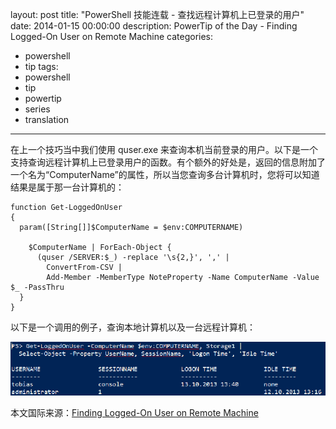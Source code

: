 ﻿layout: post
title: "PowerShell 技能连载 - 查找远程计算机上已登录的用户"
date: 2014-01-15 00:00:00
description: PowerTip of the Day - Finding Logged-On User on Remote Machine
categories:
- powershell
- tip
tags:
- powershell
- tip
- powertip
- series
- translation
---
在上一个技巧当中我们使用 quser.exe 来查询本机当前登录的用户。以下是一个支持查询远程计算机上已登录用户的函数。有个额外的好处是，返回的信息附加了一个名为“ComputerName”的属性，所以当您查询多台计算机时，您将可以知道结果是属于那一台计算机的：

	function Get-LoggedOnUser
	{
	  param([String[]]$ComputerName = $env:COMPUTERNAME)
	
	    $ComputerName | ForEach-Object {
	      (quser /SERVER:$_) -replace '\s{2,}', ',' |
	        ConvertFrom-CSV |
	        Add-Member -MemberType NoteProperty -Name ComputerName -Value $_ -PassThru
	  }
	}

以下是一个调用的例子，查询本地计算机以及一台远程计算机：

![](/img/2014-01-15-finding-logged-on-user-on-remote-machine-001.png)

<!--more-->
本文国际来源：[Finding Logged-On User on Remote Machine](http://community.idera.com/powershell/powertips/b/tips/posts/finding-logged-on-user-on-remote-machine)
